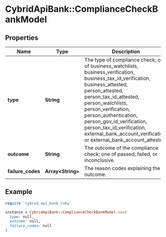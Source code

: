 # CybridApiBank::ComplianceCheckBankModel

## Properties

| Name | Type | Description | Notes |
| ---- | ---- | ----------- | ----- |
| **type** | **String** | The type of compliance check; one of business_watchlists, business_verification, business_tax_id_verification, business_attested, person_attested, person_tax_id_attested, person_watchlists, person_verification, person_authentication, person_gov_id_verification, person_tax_id_verification, external_bank_account_verification, or external_bank_account_attested. |  |
| **outcome** | **String** | The outcome of the compliance check; one of passed, failed, or inconclusive. |  |
| **failure_codes** | **Array&lt;String&gt;** | The reason codes explaining the outcome. | [optional] |

## Example

```ruby
require 'cybrid_api_bank_ruby'

instance = CybridApiBank::ComplianceCheckBankModel.new(
  type: null,
  outcome: null,
  failure_codes: null
)
```

